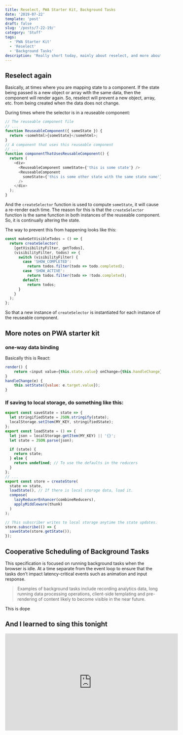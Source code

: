 ```yaml
---
title: Reselect, PWA Starter Kit, Background Tasks
date: '2019-07-22'
template: 'post'
draft: false
slug: '/posts/7-22-19/'
category: 'Stuff'
tags:
  - 'PWA Starter Kit'
  - 'Reselect'
  - 'Background Tasks'
description: 'Really short today, mainly about reselect, and more about PWA starter kit. Background tasks API is looked into.'
---
```


## Reselect again

Basically, at times where you are mapping state to a component. If the state being passed is a new object or array with the same data, then the component will render again. So, reselect will prevent a new object, array, etc. from being created when the data does not change.

During times where the selector is in a reuseable component:

```js
// The reuseable component file
// ...
function ReuseableComponent({ someState }) {
  return <somehtml>{someState}</somehtml>;
}
// A component that uses this reuseable component
// ...
function componentThatUsesReusableComponent() {
  return (
    <div>
      <ReuseableComponent someState={'this is some state'} />
      <ReuseableComponent
        someState={'this is some other state with the same state name'}
      />
    </div>
  );
}
```

And the `createSelector` function is used to compute `someState`, it will cause a re-render each time. The reason for this is that the `createSelector` function is the same function in both instances of the reuseable component. So, it is continually altering the state.

The way to prevent this from happening looks like this:

```js
const makeGetVisibleTodos = () => {
  return createSelector(
    [getVisibilityFilter, getTodos],
    (visibilityFilter, todos) => {
      switch (visibilityFilter) {
        case 'SHOW_COMPLETED':
          return todos.filter(todo => todo.completed);
        case 'SHOW_ACTIVE':
          return todos.filter(todo => !todo.completed);
        default:
          return todos;
      }
    }
  );
};
```

So that a new instance of `createSelector` is instantiated for each instance of the reuseable component.

## More notes on PWA starter kit

### one-way data binding

Basically this is React:

```js
render() {
    return <input value={this.state.value} onChange={this.handleChange} />
}
handleChange(e) {
    this.setState({value: e.target.value});
}
```

### If saving to local storage, do something like this:

```js
export const saveState = state => {
  let stringifiedState = JSON.stringify(state);
  localStorage.setItem(MY_KEY, stringifiedState);
};
export const loadState = () => {
  let json = localStorage.getItem(MY_KEY) || '{}';
  let state = JSON.parse(json);

  if (state) {
    return state;
  } else {
    return undefined; // To use the defaults in the reducers
  }
};
// ...
export const store = createStore(
  state => state,
  loadState(), // If there is local storage data, load it.
  compose(
    lazyReducerEnhancer(combineReducers),
    applyMiddleware(thunk)
  )
);

// This subscriber writes to local storage anytime the state updates.
store.subscribe(() => {
  saveState(store.getState());
});
```

## Cooperative Scheduling of Background Tasks

This specification is focused on running background tasks when the browser is idle. At a time separate from the event loop to ensure that the tasks don't impact latency-critical events such as animation and input response.

> Examples of background tasks include recording analytics data, long running data processing operations, client-side templating and pre-rendering of content likely to become visible in the near future.

This is dope

## And I learned to sing this tonight

<iframe width="560" height="315" src="https://www.youtube.com/embed/G58XWF6B3AA" frameborder="0" allow="accelerometer; autoplay; encrypted-media; gyroscope; picture-in-picture" allowfullscreen></iframe>